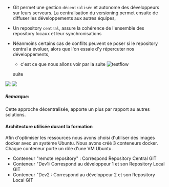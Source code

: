 - Git permet une gestion `décentralisée` et autonome des développeurs sur leurs serveurs. La centralisation du versioning permet ensuite de diffuser les développements aux autres équipes,
- Un repository `central`, assure la cohérence de l'ensemble des repository locaux et leur synchronisations  
- Néanmoins certains cas de conflits peuvent se poser si le repository central a évoluer, alors que l'on essaie d'y répercuter nos développements, 
  * c'est ce que nous allons voir par la suite
  ![testflow](/devopsteam/courses/git/git_formation_part10/assets/n_git-flow.png)
  
  suite
 <img src="https://katacoda.com/devopsteam/courses/git/git_formation_part10/assets/n_git-flow.png">

 <img src="https://katacoda.com/devopsteam/courses/git/git_formation__part10/assets/n_git-reset.png">
 
##### *Remarque:*
Cette approche décentralisée, apporte un plus par rapport au autres solutions.


#### Architecture utilisée durant la formation
Afin d'optimiser les ressources nous avons choisi d'utiliser des images docker avec un système Ubuntu. 
Nous avons créé 3 conteneurs docker. Chaque conteneur porte un rôle d'une VM Ubuntu.

- Conteneur "remote repository" : Correspond Repository Central GIT
- Conteneur "Dev1: Correspond au développeur 1 et son Repository Local GIT
- Conteneur "Dev2 : Correspond au développeur 2 et son Repository Local GIT


